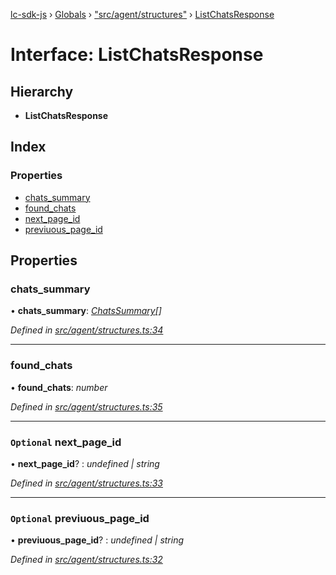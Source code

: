 [lc-sdk-js](../README.md) › [Globals](../globals.md) › ["src/agent/structures"](../modules/_src_agent_structures_.md) › [ListChatsResponse](_src_agent_structures_.listchatsresponse.md)

# Interface: ListChatsResponse

## Hierarchy

* **ListChatsResponse**

## Index

### Properties

* [chats_summary](_src_agent_structures_.listchatsresponse.md#chats_summary)
* [found_chats](_src_agent_structures_.listchatsresponse.md#found_chats)
* [next_page_id](_src_agent_structures_.listchatsresponse.md#optional-next_page_id)
* [previuous_page_id](_src_agent_structures_.listchatsresponse.md#optional-previuous_page_id)

## Properties

###  chats_summary

• **chats_summary**: *[ChatsSummary](_src_objects_index_.chatssummary.md)[]*

*Defined in [src/agent/structures.ts:34](https://github.com/livechat/lc-sdk-js/blob/5281c0a/src/agent/structures.ts#L34)*

___

###  found_chats

• **found_chats**: *number*

*Defined in [src/agent/structures.ts:35](https://github.com/livechat/lc-sdk-js/blob/5281c0a/src/agent/structures.ts#L35)*

___

### `Optional` next_page_id

• **next_page_id**? : *undefined | string*

*Defined in [src/agent/structures.ts:33](https://github.com/livechat/lc-sdk-js/blob/5281c0a/src/agent/structures.ts#L33)*

___

### `Optional` previuous_page_id

• **previuous_page_id**? : *undefined | string*

*Defined in [src/agent/structures.ts:32](https://github.com/livechat/lc-sdk-js/blob/5281c0a/src/agent/structures.ts#L32)*
